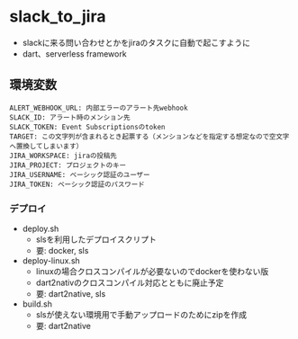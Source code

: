 # slack_to_jira
  - slackに来る問い合わせとかをjiraのタスクに自動で起こすように
  - dart、serverless framework

## 環境変数
```
ALERT_WEBHOOK_URL: 内部エラーのアラート先webhook
SLACK_ID: アラート時のメンション先
SLACK_TOKEN: Event Subscriptionsのtoken
TARGET: この文字列が含まれるとき起票する（メンションなどを指定する想定なので空文字へ置換してしまいます）
JIRA_WORKSPACE: jiraの投稿先
JIRA_PROJECT: プロジェクトのキー
JIRA_USERNAME: ベーシック認証のユーザー
JIRA_TOKEN: ベーシック認証のパスワード
```

### デプロイ
  - deploy.sh
    - slsを利用したデプロイスクリプト
    - 要: docker, sls
  - deploy-linux.sh
    - linuxの場合クロスコンパイルが必要ないのでdockerを使わない版
    - dart2nativのクロスコンパイル対応とともに廃止予定
    - 要: dart2native, sls
  - build.sh
    - slsが使えない環境用で手動アップロードのためにzipを作成
    - 要: dart2native